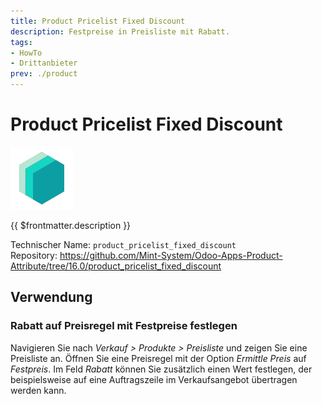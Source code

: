```yaml
---
title: Product Pricelist Fixed Discount
description: Festpreise in Preisliste mit Rabatt.
tags:
- HowTo
- Drittanbieter
prev: ./product
---
```

# Product Pricelist Fixed Discount
![icon_oms_box](attachments/icons_odoo_mint_system.png)

{{ $frontmatter.description }}

Technischer Name: `product_pricelist_fixed_discount`\
Repository: <https://github.com/Mint-System/Odoo-Apps-Product-Attribute/tree/16.0/product_pricelist_fixed_discount>

## Verwendung

### Rabatt auf Preisregel mit Festpreise festlegen

Navigieren Sie nach *Verkauf > Produkte > Preisliste* und zeigen Sie eine Preisliste an. Öffnen Sie eine Preisregel mit der Option *Ermittle Preis* auf *Festpreis*. Im Feld *Rabatt* können Sie zusätzlich einen Wert festlegen, der beispielsweise auf eine Auftragszeile im Verkaufsangebot übertragen werden kann.